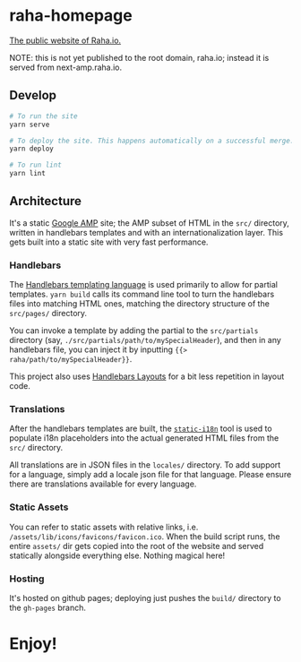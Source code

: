 # raha-homepage

[The public website of Raha.io.](https://next-amp.raha.io)

NOTE: this is not yet published to the root domain, raha.io; instead it is
served from next-amp.raha.io.

## Develop

```bash
# To run the site
yarn serve

# To deploy the site. This happens automatically on a successful merge.
yarn deploy

# To run lint
yarn lint
```

## Architecture

It's a static [Google AMP](https://www.ampproject.org/) site; the AMP subset of
HTML in the `src/` directory, written in handlebars templates and with an
internationalization layer. This gets built into a static site with very fast
performance.

### Handlebars

The [Handlebars templating language](http://handlebarsjs.com/) is used primarily
to allow for partial templates. `yarn build` calls its command line tool to turn
the handlebars files into matching HTML ones, matching the directory structure
of the `src/pages/` directory.

You can invoke a template by adding the partial to the `src/partials` directory
(say, `./src/partials/path/to/mySpecialHeader`), and then in any handlebars
file, you can inject it by inputting `{{> raha/path/to/mySpecialHeader}}`.

This project also uses [Handlebars
Layouts](https://github.com/shannonmoeller/handlebars-layouts) for a bit less
repetition in layout code.

### Translations

After the handlebars templates are built, the
[`static-i18n`](https://github.com/claudetech/node-static-i18n) tool is used to
populate i18n placeholders into the actual generated HTML files from the `src/`
directory.

All translations are in JSON files in the `locales/` directory. To add support
for a language, simply add a locale json file for that language. Please ensure
there are translations available for every language.

### Static Assets

You can refer to static assets with relative links, i.e.
`/assets/lib/icons/favicons/favicon.ico`. When the build script runs, the entire
`assets/` dir gets copied into the root of the website and served statically
alongside everything else. Nothing magical here!

### Hosting

It's hosted on github pages; deploying just pushes the `build/` directory to the
`gh-pages` branch.

# Enjoy!

